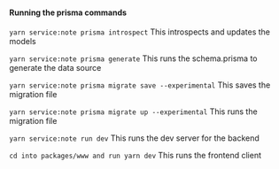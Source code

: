 #### Running the prisma commands

`yarn service:note prisma introspect`
This introspects and updates the models

`yarn service:note prisma generate`
This runs the schema.prisma to generate the data source

`yarn service:note prisma migrate save --experimental`
This saves the migration file

`yarn service:note prisma migrate up --experimental`
This runs the migration file

`yarn service:note run dev`
This runs the dev server for the backend

`cd into packages/www and run yarn dev`
This runs the frontend client

